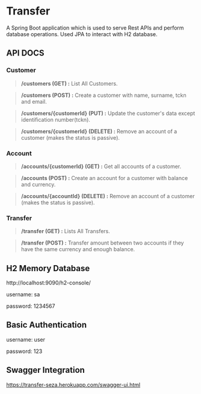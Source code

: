 # Transfer

A Spring Boot application which is used to serve Rest APIs and perform database operations. Used JPA to interact with H2 database.

## API DOCS
### Customer 
> **/customers (GET) :** List All Customers.

> **/customers (POST) :** Create a customer with name, surname, tckn and email.

> **/customers/{customerId} (PUT) :** Update the customer's data except identification number(tckn).

> **/customers/{customerId} (DELETE) :** Remove an account of a customer (makes the status is passive).

### Account
> **/accounts/{customerId} (GET) :** Get all accounts of a customer.

> **/accounts (POST) :** Create an account for a customer with balance and currency.

> **/accounts/{accountId} (DELETE) :** Remove an account of a customer (makes the status is passive).

### Transfer
> **/transfer (GET) :** Lists All Transfers.

> **/transfer (POST) :** Transfer amount between two accounts if they have the same currency and enough balance.

## H2 Memory Database
http://localhost:9090/h2-console/

username: sa

password: 1234567


## Basic Authentication

username: user

password: 123

## Swagger Integration
https://transfer-seza.herokuapp.com/swagger-ui.html

